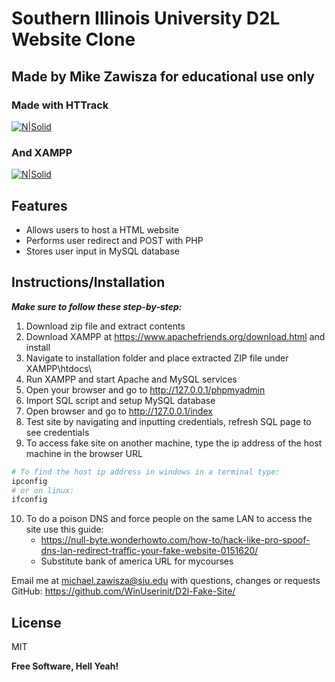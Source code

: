 # Southern Illinois University D2L Website Clone
## **Made by Mike Zawisza for educational use only**

### Made with HTTrack
[![N|Solid](https://www.httrack.com/images/header_title_4.png)](https://www.httrack.com/)
### And XAMPP
[![N|Solid](https://www.apachefriends.org/images/xampp-logo-ac950edf.svg)](https://www.apachefriends.org/)

## Features
- Allows users to host a HTML website
- Performs user redirect and POST with PHP
- Stores user input in MySQL database

## Instructions/Installation
***Make sure to follow these step-by-step:***
1. Download zip file and extract contents
2. Download XAMPP at https://www.apachefriends.org/download.html and install
3. Navigate to installation folder and place extracted ZIP file under XAMPP\htdocs\
4. Run XAMPP and start Apache and MySQL services
5. Open your browser and go to http://127.0.0.1/phpmyadmin
6. Import SQL script and setup MySQL database
7. Open browser and go to http://127.0.0.1/index
8. Test site by navigating and inputting credentials, refresh SQL page to see credentials
9. To access fake site on another machine, type the ip address of the host machine in the browser URL
```sh 
# To find the host ip address in windows in a terminal type:
ipconfig
# or on linux:
ifconfig
```
10. To do a poison DNS and force people on the same LAN to access the site use this guide:
    - https://null-byte.wonderhowto.com/how-to/hack-like-pro-spoof-dns-lan-redirect-traffic-your-fake-website-0151620/
    - Substitute bank of america URL for mycourses 


Email me at michael.zawisza@siu.edu with questions, changes or requests
GitHub: https://github.com/WinUserinit/D2l-Fake-Site/

## License
MIT

**Free Software, Hell Yeah!**
